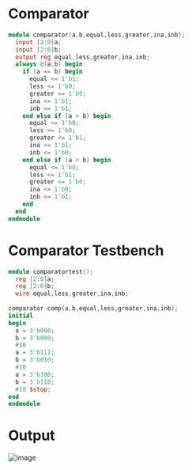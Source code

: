 # Comparator
``` Verilog
module comparator(a,b,equal,less,greater,ina,inb);
  input [2:0]a;
  input [2:0]b;
  output reg equal,less,greater,ina,inb;
  always @(a,b) begin
    if (a == b) begin
      equal <= 1'b1;
      less <= 1'b0;
      greater <= 1'b0;
      ina <= 1'b1;
      inb <= 1'b1;
    end else if (a > b) begin  
      equal <= 1'b0;
      less <= 1'b0;
      greater <= 1'b1;
      ina <= 1'b1;
      inb <= 1'b0;
    end else if (a < b) begin
      equal <= 1'b0;
      less <= 1'b1;
      greater <= 1'b0;
      ina <= 1'b0;
      inb <= 1'b1;
    end
  end
endmodule
```
# Comparator Testbench
``` Verilog
module comparatortest();
  reg [2:0]a;
  reg [2:0]b;
  wire equal,less,greater,ina,inb;
  
comparator comp(a,b,equal,less,greater,ina,inb);
initial 
begin
  a = 3'b000; 
  b = 3'b000;
  #10
  a = 3'b111;
  b = 3'b010;
  #10
  a = 3'b100;
  b = 3'b110;
  #10 $stop;
end
endmodule
```
# Output
![image](https://github.com/userofmeet27/Verilog-Projects/assets/154442221/67529507-cbb1-4d8f-901d-ace70d2b5700)

